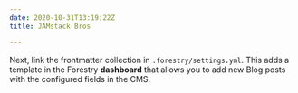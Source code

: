 ```yaml
---
date: 2020-10-31T13:19:22Z
title: JAMstack Bros

---
```

Next, link the frontmatter collection in `.forestry/settings.yml`. This adds a template in the Forestry **dashboard** that allows you to add new Blog posts with the configured fields in the CMS.